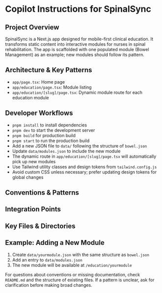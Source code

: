# Copilot Instructions for SpinalSync

## Project Overview

SpinalSync is a Next.js app designed for mobile-first clinical education. It transforms static content into interactive modules for nurses in spinal rehabilitation. The app is scaffolded with one populated module (Bowel Management) as an example; new modules should follow its pattern.

## Architecture & Key Patterns

  - `app/page.tsx`: Home page
  - `app/education/page.tsx`: Module listing
  - `app/education/[slug]/page.tsx`: Dynamic module route for each education module

## Developer Workflows

  - `pnpm install` to install dependencies
  - `pnpm dev` to start the development server
  - `pnpm build` for production build
  - `pnpm start` to run the production build
  - Add a new JSON file to `data/` following the structure of `bowel.json`
  - Update `data/modules.json` to include the new module
  - The dynamic route in `app/education/[slug]/page.tsx` will automatically pick up new modules
  - Use Tailwind utility classes and design tokens from `tailwind.config.js`
  - Avoid custom CSS unless necessary; prefer updating design tokens for global changes

## Conventions & Patterns


## Integration Points


## Key Files & Directories


## Example: Adding a New Module

1. Create `data/yourmodule.json` with the same structure as `bowel.json`
2. Add an entry to `data/modules.json`
3. The new module will be available at `/education/yourmodule`


For questions about conventions or missing documentation, check `README.md` and the structure of existing files. If a pattern is unclear, ask for clarification before making broad changes.
